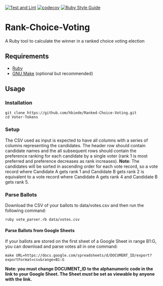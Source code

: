[![Test and Lint](https://github.com/hbiede/Ranked-Choice-Voting/actions/workflows/test.yaml/badge.svg)](https://github.com/hbiede/Ranked-Choice-Voting/actions/workflows/test.yaml)
[![codecov](https://codecov.io/gh/hbiede/Ranked-Choice-Voting/graph/badge.svg)](https://codecov.io/gh/hbiede/Ranked-Choice-Voting)
[![Ruby Style Guide](https://img.shields.io/badge/code_style-rubocop-brightgreen.svg)](https://github.com/rubocop/rubocop)

# Rank-Choice-Voting
A Ruby tool to calculate the winner in a ranked choice voting election

## Requirements
 - [Ruby](https://www.ruby-lang.org/en/)
 - [GNU Make](https://www.gnu.org/software/make/) (optional but recommended)

## Usage

### Installation
```
git clone https://github.com/hbiede/Ranked-Choice-Voting.git
cd Voter-Tokens
```

### Setup

The CSV used as input is expected to have all columns with a series of columns
representing the candidates. The header row should contain candidate names and the
all subsequent rows should contain the preference ranking for each candidate by a single
voter (rank 1 is most preferred and preference decreases as rank increases). 
**Note**: The candidates will be sorted in ascending order for each vote record, so a vote record
where Candidate A gets rank 1 and Candidate B gets rank 2 is equivalent to a vote record where
Candidate A gets rank 4 and Candidate B gets rank 5.

### Parse Ballots
Download the CSV of your ballots to data/votes.csv and then run the following command:
```
ruby vote_parser.rb data/votes.csv
```

#### Parse Ballots from Google Sheets
If your ballots are stored on the first sheet of a Google Sheet in range B1:G, you can
download and parse votes all in one command:
```
make URL=https://docs.google.com/spreadsheets/d/DOCUMENT_ID/export?exportFormat=csv&range=B1:G
```
**Note: you must change DOCUMENT_ID to the alphanumeric code in the link to your Google
Sheet. The Sheet *must* be set as viewable by anyone with the link.**